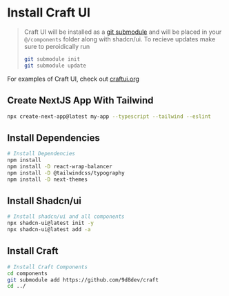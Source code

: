# Install Craft UI

> Craft UI will be installed as a [git submodule](https://git-scm.com/book/en/v2/Git-Tools-Submodules) and will be placed in your `@/components` folder along with shadcn/ui. To recieve updates make sure to peroidically run
> ```bash
> git submodule init
> git submodule update
> ```

For examples of Craft UI, check out [craftui.org](https://craftui.org)

## Create NextJS App With Tailwind 

```bash
npx create-next-app@latest my-app --typescript --tailwind --eslint
```

## Install Dependencies 

```bash
# Install Dependencies
npm install
npm install -D react-wrap-balancer
npm install -D @tailwindcss/typography
npm install -D next-themes
```

## Install Shadcn/ui

```bash
# Install shadcn/ui and all components
npx shadcn-ui@latest init -y
npx shadcn-ui@latest add -a 
```

## Install Craft

```bash
# Install Craft Components
cd components
git submodule add https://github.com/9d8dev/craft
cd ../
```
